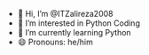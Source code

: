 - 👋 Hi, I’m @ITZalireza2008
- 👀 I’m interested in Python Coding
- 🌱 I’m currently learning Python
- 😄 Pronouns: he/him


<!---
ITZalireza2008/ITZalireza2008 is a ✨ special ✨ repository because its `README.md` (this file) appears on your GitHub profile.
You can click the Preview link to take a look at your changes.
--->
